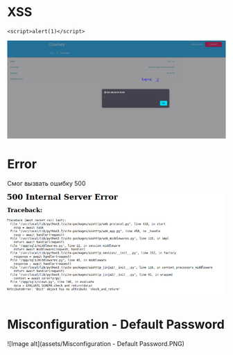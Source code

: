 # XSS


```
<script>alert(1)</script>
```
![Image alt](assets/XSS_stored.PNG)


# Error

Смог вызвать ошибку 500

![Image alt](assets/error_500.PNG)

# Misconfiguration - Default Password

![Image alt](assets/Misconfiguration - Default Password.PNG)